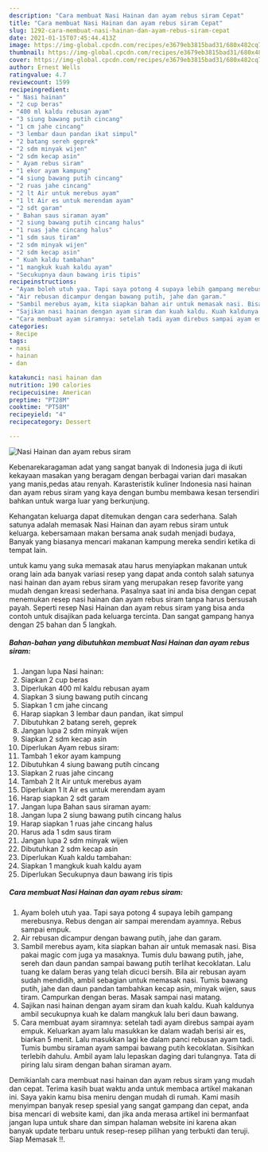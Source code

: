 ```yaml
---
description: "Cara membuat Nasi Hainan dan ayam rebus siram Cepat"
title: "Cara membuat Nasi Hainan dan ayam rebus siram Cepat"
slug: 1292-cara-membuat-nasi-hainan-dan-ayam-rebus-siram-cepat
date: 2021-01-15T07:45:44.413Z
image: https://img-global.cpcdn.com/recipes/e3679eb3815bad31/680x482cq70/nasi-hainan-dan-ayam-rebus-siram-foto-resep-utama.jpg
thumbnail: https://img-global.cpcdn.com/recipes/e3679eb3815bad31/680x482cq70/nasi-hainan-dan-ayam-rebus-siram-foto-resep-utama.jpg
cover: https://img-global.cpcdn.com/recipes/e3679eb3815bad31/680x482cq70/nasi-hainan-dan-ayam-rebus-siram-foto-resep-utama.jpg
author: Ernest Wells
ratingvalue: 4.7
reviewcount: 1599
recipeingredient:
- " Nasi hainan"
- "2 cup beras"
- "400 ml kaldu rebusan ayam"
- "3 siung bawang putih cincang"
- "1 cm jahe cincang"
- "3 lembar daun pandan ikat simpul"
- "2 batang sereh geprek"
- "2 sdm minyak wijen"
- "2 sdm kecap asin"
- " Ayam rebus siram"
- "1 ekor ayam kampung"
- "4 siung bawang putih cincang"
- "2 ruas jahe cincang"
- "2 lt Air untuk merebus ayam"
- "1 lt Air es untuk merendam ayam"
- "2 sdt garam"
- " Bahan saus siraman ayam"
- "2 siung bawang putih cincang halus"
- "1 ruas jahe cincang halus"
- "1 sdm saus tiram"
- "2 sdm minyak wijen"
- "2 sdm kecap asin"
- " Kuah kaldu tambahan"
- "1 mangkuk kuah kaldu ayam"
- "Secukupnya daun bawang iris tipis"
recipeinstructions:
- "Ayam boleh utuh yaa. Tapi saya potong 4 supaya lebih gampang merebusnya. Rebus dengan air sampai merendam ayamnya. Rebus sampai empuk."
- "Air rebusan dicampur dengan bawang putih, jahe dan garam."
- "Sambil merebus ayam, kita siapkan bahan air untuk memasak nasi. Bisa pakai magic com juga ya masaknya. Tumis dulu bawang putih, jahe, sereh dan daun pandan sampai bawang putih terlihat kecoklatan. Lalu tuang ke dalam beras yang telah dicuci bersih. Bila air rebusan ayam sudah mendidih, ambil sebagian untuk memasak nasi. Tumis bawang putih, jahe dan daun pandan tambahkan kecap asin, minyak wijen, saus tiram. Campurkan dengan beras. Masak sampai nasi matang."
- "Sajikan nasi hainan dengan ayam siram dan kuah kaldu. Kuah kaldunya ambil secukupnya kuah ke dalam mangkuk lalu beri daun bawang."
- "Cara membuat ayam siramnya: setelah tadi ayam direbus sampai ayam empuk. Keluarkan ayam lalu masukkan ke dalam wadah berisi air es, biarkan 5 menit. Lalu masukkan lagi ke dalam panci rebusan ayam tadi. Tumis bumbu siraman ayam sampai bawang putih kecoklatan. Sisihkan terlebih dahulu. Ambil ayam lalu lepaskan daging dari tulangnya. Tata di piring lalu siram dengan bahan siraman ayam."
categories:
- Recipe
tags:
- nasi
- hainan
- dan

katakunci: nasi hainan dan 
nutrition: 190 calories
recipecuisine: American
preptime: "PT28M"
cooktime: "PT58M"
recipeyield: "4"
recipecategory: Dessert

---
```



![Nasi Hainan dan ayam rebus siram](https://img-global.cpcdn.com/recipes/e3679eb3815bad31/680x482cq70/nasi-hainan-dan-ayam-rebus-siram-foto-resep-utama.jpg)

Kebenarekaragaman adat yang sangat banyak di Indonesia juga di ikuti kekayaan masakan yang beragam dengan berbagai varian dari masakan yang manis,pedas atau renyah. Karasteristik kuliner Indonesia nasi hainan dan ayam rebus siram yang kaya dengan bumbu membawa kesan tersendiri bahkan untuk warga luar yang berkunjung.




Kehangatan keluarga dapat ditemukan dengan cara sederhana. Salah satunya adalah memasak Nasi Hainan dan ayam rebus siram untuk keluarga. kebersamaan makan bersama anak sudah menjadi budaya, Banyak yang biasanya mencari makanan kampung mereka sendiri ketika di tempat lain.

untuk kamu yang suka memasak atau harus menyiapkan makanan untuk orang lain ada banyak variasi resep yang dapat anda contoh salah satunya nasi hainan dan ayam rebus siram yang merupakan resep favorite yang mudah dengan kreasi sederhana. Pasalnya saat ini anda bisa dengan cepat menemukan resep nasi hainan dan ayam rebus siram tanpa harus bersusah payah.
Seperti resep Nasi Hainan dan ayam rebus siram yang bisa anda contoh untuk disajikan pada keluarga tercinta. Dan sangat gampang hanya dengan 25 bahan dan 5 langkah.


<!--inarticleads1-->

##### Bahan-bahan yang dibutuhkan membuat Nasi Hainan dan ayam rebus siram:

1. Jangan lupa  Nasi hainan:
1. Siapkan 2 cup beras
1. Diperlukan 400 ml kaldu rebusan ayam
1. Siapkan 3 siung bawang putih cincang
1. Siapkan 1 cm jahe cincang
1. Harap siapkan 3 lembar daun pandan, ikat simpul
1. Dibutuhkan 2 batang sereh, geprek
1. Jangan lupa 2 sdm minyak wijen
1. Siapkan 2 sdm kecap asin
1. Diperlukan  Ayam rebus siram:
1. Tambah 1 ekor ayam kampung
1. Dibutuhkan 4 siung bawang putih cincang
1. Siapkan 2 ruas jahe cincang
1. Tambah 2 lt Air untuk merebus ayam
1. Diperlukan 1 lt Air es untuk merendam ayam
1. Harap siapkan 2 sdt garam
1. Jangan lupa  Bahan saus siraman ayam:
1. Jangan lupa 2 siung bawang putih cincang halus
1. Harap siapkan 1 ruas jahe cincang halus
1. Harus ada 1 sdm saus tiram
1. Jangan lupa 2 sdm minyak wijen
1. Dibutuhkan 2 sdm kecap asin
1. Diperlukan  Kuah kaldu tambahan:
1. Siapkan 1 mangkuk kuah kaldu ayam
1. Diperlukan Secukupnya daun bawang iris tipis




<!--inarticleads2-->

##### Cara membuat  Nasi Hainan dan ayam rebus siram:

1. Ayam boleh utuh yaa. Tapi saya potong 4 supaya lebih gampang merebusnya. Rebus dengan air sampai merendam ayamnya. Rebus sampai empuk.
1. Air rebusan dicampur dengan bawang putih, jahe dan garam.
1. Sambil merebus ayam, kita siapkan bahan air untuk memasak nasi. Bisa pakai magic com juga ya masaknya. Tumis dulu bawang putih, jahe, sereh dan daun pandan sampai bawang putih terlihat kecoklatan. Lalu tuang ke dalam beras yang telah dicuci bersih. Bila air rebusan ayam sudah mendidih, ambil sebagian untuk memasak nasi. Tumis bawang putih, jahe dan daun pandan tambahkan kecap asin, minyak wijen, saus tiram. Campurkan dengan beras. Masak sampai nasi matang.
1. Sajikan nasi hainan dengan ayam siram dan kuah kaldu. Kuah kaldunya ambil secukupnya kuah ke dalam mangkuk lalu beri daun bawang.
1. Cara membuat ayam siramnya: setelah tadi ayam direbus sampai ayam empuk. Keluarkan ayam lalu masukkan ke dalam wadah berisi air es, biarkan 5 menit. Lalu masukkan lagi ke dalam panci rebusan ayam tadi. Tumis bumbu siraman ayam sampai bawang putih kecoklatan. Sisihkan terlebih dahulu. Ambil ayam lalu lepaskan daging dari tulangnya. Tata di piring lalu siram dengan bahan siraman ayam.




Demikianlah cara membuat nasi hainan dan ayam rebus siram yang mudah dan cepat. Terima kasih buat waktu anda untuk membaca artikel makanan ini. Saya yakin kamu bisa meniru dengan mudah di rumah. Kami masih menyimpan banyak resep spesial yang sangat gampang dan cepat, anda bisa mencari di website kami, dan jika anda merasa artikel ini bermanfaat jangan lupa untuk share dan simpan halaman website ini karena akan banyak update terbaru untuk resep-resep pilihan yang terbukti dan teruji. Siap Memasak !!. 
